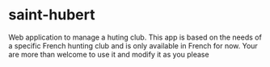 # saint-hubert
Web application to manage a huting club. This app is based on the needs of a specific French hunting club and is only available in French for now. Your are more than welcome to use it and modify it as you please 
